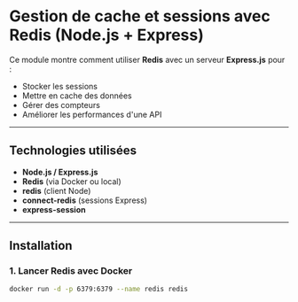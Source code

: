 #  Gestion de cache et sessions avec Redis (Node.js + Express)

Ce module montre comment utiliser **Redis** avec un serveur **Express.js** pour :
- Stocker les sessions
- Mettre en cache des données
- Gérer des compteurs
- Améliorer les performances d'une API

---

## Technologies utilisées
- **Node.js / Express.js**
- **Redis** (via Docker ou local)
- **redis** (client Node)
- **connect-redis** (sessions Express)
- **express-session**

---

## Installation

### 1. Lancer Redis avec Docker
```bash
docker run -d -p 6379:6379 --name redis redis

